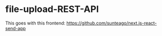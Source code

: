 # file-upload-REST-API

This goes with this frontend:
https://github.com/sunteago/next.js-react-send-app
